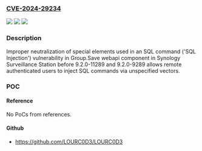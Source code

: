 ### [CVE-2024-29234](https://cve.mitre.org/cgi-bin/cvename.cgi?name=CVE-2024-29234)
![](https://img.shields.io/static/v1?label=Product&message=Surveillance%20Station&color=blue)
![](https://img.shields.io/static/v1?label=Version&message=n%2Fa&color=blue)
![](https://img.shields.io/static/v1?label=Vulnerability&message=CWE-89%3A%20Improper%20Neutralization%20of%20Special%20Elements%20used%20in%20an%20SQL%20Command%20('SQL%20Injection')&color=brighgreen)

### Description

Improper neutralization of special elements used in an SQL command ('SQL Injection') vulnerability in Group.Save webapi component in Synology Surveillance Station before 9.2.0-11289 and 9.2.0-9289 allows remote authenticated users to inject SQL commands via unspecified vectors.

### POC

#### Reference
No PoCs from references.

#### Github
- https://github.com/LOURC0D3/LOURC0D3

